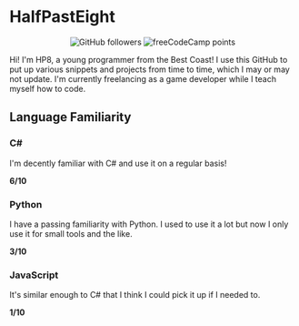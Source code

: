 # HalfPastEight

<p align="center"> <img alt="GitHub followers" src="https://img.shields.io/github/followers/mineus64?style=plastic"> <img alt="freeCodeCamp points" src="https://img.shields.io/freecodecamp/points/@mineus64?style=plastic"> </p>

Hi! I'm HP8, a young programmer from the Best Coast! I use this GitHub to put up various snippets and projects from time to time, which I may or may not update. I'm currently freelancing as a game developer while I teach myself how to code.

## Language Familiarity

### C#

I'm decently familiar with C# and use it on a regular basis!

**6/10**

### Python

I have a passing familiarity with Python. I used to use it a lot but now I only use it for small tools and the like.

**3/10**

### JavaScript

It's similar enough to C# that I think I could pick it up if I needed to.

**1/10**
